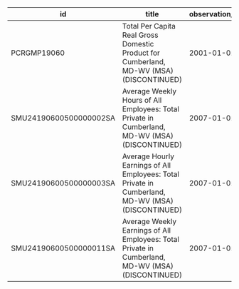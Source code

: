 | id                     | title                                                                                             | observation_start   | observation_end   |
|------------------------|---------------------------------------------------------------------------------------------------|---------------------|-------------------|
| PCRGMP19060            | Total Per Capita Real Gross Domestic Product for Cumberland, MD-WV (MSA) (DISCONTINUED)           | 2001-01-01          | 2017-01-01        |
| SMU24190600500000002SA | Average Weekly Hours of All Employees: Total Private in Cumberland, MD-WV (MSA) (DISCONTINUED)    | 2007-01-01          | 2022-03-01        |
| SMU24190600500000003SA | Average Hourly Earnings of All Employees: Total Private in Cumberland, MD-WV (MSA) (DISCONTINUED) | 2007-01-01          | 2022-03-01        |
| SMU24190600500000011SA | Average Weekly Earnings of All Employees: Total Private in Cumberland, MD-WV (MSA) (DISCONTINUED) | 2007-01-01          | 2022-03-01        |